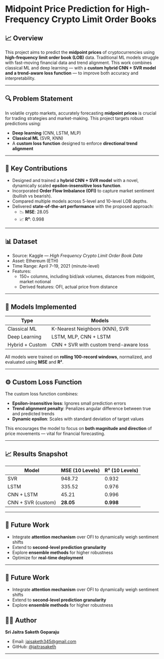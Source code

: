 # Midpoint Price Prediction for High-Frequency Crypto Limit Order Books

## 📈 Overview

This project aims to predict the **midpoint prices** of cryptocurrencies using **high-frequency limit order book (LOB)** data. Traditional ML models struggle with fast-moving financial data and trend alignment. This work combines classical ML and deep learning — with a **custom hybrid CNN + SVR model and a trend-aware loss function** — to improve both accuracy and interpretability.

---

## 🔍 Problem Statement

In volatile crypto markets, accurately forecasting **midpoint prices** is crucial for trading strategies and market-making. This project targets robust predictions using:
- **Deep learning** (CNN, LSTM, MLP)
- **Classical ML** (SVR, KNN)
- A **custom loss function** designed to enforce **directional trend alignment**

---

## 🧠 Key Contributions

- Designed and trained a **hybrid CNN + SVR model** with a novel, dynamically scaled **epsilon-insensitive loss function**.
- Incorporated **Order Flow Imbalance (OFI)** to capture market sentiment (bullish vs bearish).
- Compared multiple models across 5-level and 10-level LOB depths.
- Delivered **state-of-the-art performance** with the proposed approach:
  - 📉 **MSE**: 28.05
  - 📈 **R²**: 0.998

---

## 📊 Dataset

- Source: Kaggle — *High Frequency Crypto Limit Order Book Data*  
- Asset: Ethereum (ETH)
- Time Range: April 7–19, 2021 (minute-level)
- Features:  
  - 150+ columns, including bid/ask volumes, distances from midpoint, market notional
  - Derived features: OFI, actual price from distance

---

## 🧪 Models Implemented

| Type             | Models                                  |
|------------------|------------------------------------------|
| Classical ML     | K-Nearest Neighbors (KNN), SVR           |
| Deep Learning    | LSTM, MLP, CNN + LSTM                    |
| Hybrid + Custom  | CNN + SVR with custom trend-aware loss   |

All models were trained on **rolling 100-record windows**, normalized, and evaluated using **MSE** and **R²**.

---

## ⚙️ Custom Loss Function

The custom loss function combines:

- **Epsilon-insensitive loss**: Ignores small prediction errors
- **Trend alignment penalty**: Penalizes angular difference between true and predicted trends
- **Dynamic epsilon**: Scales with standard deviation of target values

This encourages the model to focus on **both magnitude and direction** of price movements — vital for financial forecasting.

---

## 📈 Results Snapshot

| Model                | MSE (10 Levels) | R² (10 Levels) |
|----------------------|-----------------|----------------|
| SVR                 | 948.72          | 0.932          |
| LSTM                | 335.52          | 0.976          |
| CNN + LSTM          | 45.21           | 0.996          |
| CNN + SVR (custom)  | **28.05**       | **0.998**      |

---

## 📌 Future Work

- Integrate **attention mechanism** over OFI to dynamically weigh sentiment shifts
- Extend to **second-level prediction granularity**
- Explore **ensemble methods** for higher robustness
- Optimize for **real-time deployment**

---

## 📌 Future Work

- Integrate **attention mechanism** over OFI to dynamically weigh sentiment shifts
- Extend to **second-level prediction granularity**
- Explore **ensemble methods** for higher robustness

## 🧑‍💻 Author

**Sri Jaitra Saketh Goparaju**  
- Email: jaisaketh345@gmail.com  
- GitHub: [@jaitrasaketh](https://github.com/jaitrasaketh)

---



